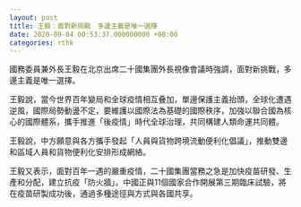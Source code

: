 ```yaml
---
layout: post
title: 王毅：面對新挑戰　多邊主義是唯一選擇
date: 2020-09-04 00:53:37.000000000 +08:00
categories: rthk
---
```


國務委員兼外長王毅在北京出席二十國集團外長視像會議時強調，面對新挑戰，多邊主義是唯一選擇。

王毅說，當今世界百年變局和全球疫情相互叠加，單邊保護主義抬頭，全球化遭遇逆風，國際局勢動盪不定，要維護以國際法為基礎的國際秩序，加強以聯合國為核心的國際體系，攜手推進「後疫情」時代全球治理，共同構建人類命運共同體。

王毅說，中方願意與各方攜手發起「人員與貨物跨境流動便利化倡議」，推動雙邊和區域人員和貨物便利化安排形成網絡。

王毅又表示，面對百年一遇的嚴重疫情，二十國集團當務之急是加快疫苗研發、生產和分配，建立抗疫「防火牆」。中國正與11個國家合作開展第三期臨床試驗，將在疫苗研製成功後，通過多種途徑與方式與各國共享。

